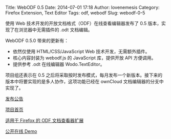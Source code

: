 Title: WebODF 0.5
Date: 2014-07-01 17:18
Author: lovenemesis
Category: Firefox Extension, Text Editor
Tags: odf, webodf
Slug: webodf-0-5

使用 Web 技术开发的开放文档格式（ODF）在线查看编辑器发布了 0.5
版本，实现了在浏览器中无需插件的 .odt 文档编辑。

WebODF 0.5.0 带来的更新有：

-   依然仅使用 HTML/CSS/JavaScript Web 技术开发，无需额外插件。
-   核心内容封装为 webodf.js 的 JavaScript 库，提供开放 API 方便调用。
-   提供参考 .odt 在线编辑器 Wodo.TextEditor。

项目组还表示在 0.5
之后将采取按时发布模式，每月发布一个新版本。接下来的版本中将要实现的是多人协作，这项功能已经在
ownCloud 文档编辑器的分支中实现了。

[发布公告](http://webodf.org/news/2014-06-30.html)

[项目首页](http://webodf.org/)

[适用于 Firefox 的 ODF
文档查看器扩展](https://addons.mozilla.org/en-US/firefox/addon/webodf/)

[公开在线 Demo](http://webodf.org/demos/)
